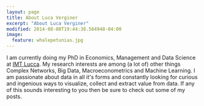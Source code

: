 ```yaml
---
layout: page
title: About Luca Verginer
excerpt: "About Luca Verginer"
modified: 2014-08-08T19:44:38.564948-04:00
image:
  feature: whalepetunias.jpg
---
```


I am currently doing my PhD in Economics, Management and Data Science at [IMT Lucca](https://www.imtlucca.it/). My research interests are among (a lot of) other things Complex Networks, Big Data, Macroeconometrics and Machine Learning. I am passionate about data in all it's forms and constantly looking for curious and ingenious ways to visualize, collect and extract value from data. If any of this sounds interesting to you then be sure to check out some of my posts.
